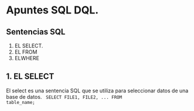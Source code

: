 # Apuntes SQL DQL.
## Sentencias SQL
1. EL SELECT.
2. EL FROM
3. ELWHERE
## 1. EL SELECT
El select es una sentencia SQL que se utiliza para seleccionar datos de una base de datos.
<code>
SELECT FILE1, FILE2, ...
FROM table_name;</code>

